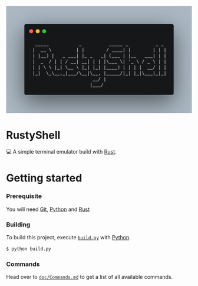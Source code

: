 [![Banner](https://github.com/KanseiKy/RustyShell/blob/main/assets/banner.png?raw=true)](https://github.com/KanseiKy/RustyShell/ 'RustyShell')

# RustyShell
💻 A simple terminal emulator build with [Rust](https://rust-lang.org/ 'Rust').

# Getting started
### Prerequisite
You will need [Git](https://git-scm.com/ 'Git'), [Python](https://python.org/ 'Python') and [Rust](https://rust-lang.org/ 'Rust')

### Building
To build this project, execute [`build.py`](https://github.com/KanseiKy/RustyShell/blob/main/build.py 'build.py') with [Python](https://python.org/ 'Python').
```sh
$ python build.py
```

### Commands
Head over to [`doc/Commands.md`](https://github.com/KanseiKy/RustyShell/blob/main/doc/Commands.md 'Commands.md') to get a list of all available commands.